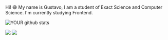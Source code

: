### 
Hi! 😄 
My name is Gustavo, I am a student of Exact Science and Computer Science. I'm currently studying Frontend.


![YOUR github stats](https://github-readme-stats.vercel.app/api?username=GustaRM)

<style>
    .img{
        width:"40";
        height:"40";
        display: flex;
    }
</style>


<img src="https://cdn.jsdelivr.net/gh/devicons/devicon/icons/html5/html5-plain-wordmark.svg"/>
<img src="https://cdn.jsdelivr.net/gh/devicons/devicon/icons/css3/css3-plain-wordmark.svg" />




          